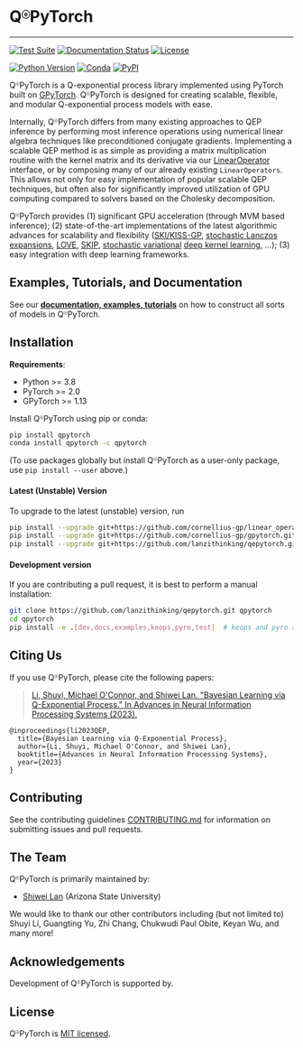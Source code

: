 # Q<sup style="font-size: 0.5em;">&#9428;</sup>PyTorch

---
[![Test Suite](https://github.com/lanzithinking/qepytorch/actions/workflows/run_test_suite.yml/badge.svg)](https://github.com/lanzithinking/qepytorch/actions/workflows/run_test_suite.yml)
[![Documentation Status](https://readthedocs.org/projects/qpytorch/badge/?version=latest)](https://qepytorch.readthedocs.io/en/stable/?badge=latest)
[![License](https://img.shields.io/badge/license-MIT-green.svg)](LICENSE)

[![Python Version](https://img.shields.io/badge/python-3.8+-blue.svg)](https://www.python.org/downloads/)
[![Conda](https://img.shields.io/conda/v/qpytorch/qpytorch.svg)](https://anaconda.org/qpytorch/qpytorch)
[![PyPI](https://img.shields.io/pypi/v/qpytorch.svg)](https://pypi.org/project/qpytorch)

Q<sup style="font-size: 0.5em;">&#9428;</sup>PyTorch is a Q-exponential process library implemented using PyTorch built on [GPyTorch](https://gpytorch.ai). Q<sup style="font-size: 0.5em;">&#9428;</sup>PyTorch is designed for creating scalable, flexible, and modular Q-exponential process models with ease.

Internally, Q<sup style="font-size: 0.5em;">&#9428;</sup>PyTorch differs from many existing approaches to QEP inference by performing most inference operations using numerical linear algebra techniques like preconditioned conjugate gradients.
Implementing a scalable QEP method is as simple as providing a matrix multiplication routine with the kernel matrix and its derivative via our [LinearOperator](https://github.com/cornellius-gp/linear_operator) interface,
or by composing many of our already existing `LinearOperators`.
This allows not only for easy implementation of popular scalable QEP techniques,
but often also for significantly improved utilization of GPU computing compared to solvers based on the Cholesky decomposition.

Q<sup style="font-size: 0.5em;">&#9428;</sup>PyTorch provides (1) significant GPU acceleration (through MVM based inference);
(2) state-of-the-art implementations of the latest algorithmic advances for scalability and flexibility ([SKI/KISS-GP](http://proceedings.mlr.press/v37/wilson15.pdf), [stochastic Lanczos expansions](https://arxiv.org/abs/1711.03481), [LOVE](https://arxiv.org/pdf/1803.06058.pdf), [SKIP](https://arxiv.org/pdf/1802.08903.pdf), [stochastic variational](https://arxiv.org/pdf/1611.00336.pdf) [deep kernel learning](http://proceedings.mlr.press/v51/wilson16.pdf), ...);
(3) easy integration with deep learning frameworks.


## Examples, Tutorials, and Documentation

See our [**documentation, examples, tutorials**](https://qepytorch.readthedocs.io/en/stable/) on how to construct all sorts of models in Q<sup style="font-size: 0.5em;">&#9428;</sup>PyTorch.

## Installation

**Requirements**:
- Python >= 3.8
- PyTorch >= 2.0
- GPyTorch >= 1.13

Install Q<sup style="font-size: 0.5em;">&#9428;</sup>PyTorch using pip or conda:

```bash
pip install qpytorch
conda install qpytorch -c qpytorch
```

(To use packages globally but install Q<sup style="font-size: 0.5em;">&#9428;</sup>PyTorch as a user-only package, use `pip install --user` above.)

#### Latest (Unstable) Version

To upgrade to the latest (unstable) version, run

```bash
pip install --upgrade git+https://github.com/cornellius-gp/linear_operator.git
pip install --upgrade git+https://github.com/cornellius-gp/gpytorch.git
pip install --upgrade git+https://github.com/lanzithinking/qepytorch.git
```

#### Development version

If you are contributing a pull request, it is best to perform a manual installation:

```sh
git clone https://github.com/lanzithinking/qepytorch.git qpytorch
cd qpytorch
pip install -e .[dev,docs,examples,keops,pyro,test]  # keops and pyro are optional
```

<!--
#### ArchLinux Package
**Note**: Experimental AUR package. For most users, we recommend installation by conda or pip.
-->
<!--
Q<sup style="font-size: 0.5em;">&#9428;</sup>PyTorch is also available on the [ArchLinux User Repository](https://wiki.archlinux.org/index.php/Arch_User_Repository) (AUR).
You can install it with an [AUR helper](https://wiki.archlinux.org/index.php/AUR_helpers), like [`yay`](https://aur.archlinux.org/packages/yay/), as follows:
-->
<!--
```bash
yay -S python-qpytorch
```
To discuss any issues related to this AUR package refer to the comments section of
[`python-qpytorch`](https://aur.archlinux.org/packages/python-qpytorch/).
-->

## Citing Us

If you use Q<sup style="font-size: 0.5em;">&#9428;</sup>PyTorch, please cite the following papers:
> [Li, Shuyi, Michael O'Connor, and Shiwei Lan. "Bayesian Learning via Q-Exponential Process." In Advances in Neural Information Processing Systems (2023).](https://papers.nips.cc/paper_files/paper/2023/hash/e6bfdd58f1326ff821a1b92743963bdf-Abstract-Conference.html)
```
@inproceedings{li2023QEP,
  title={Bayesian Learning via Q-Exponential Process},
  author={Li, Shuyi, Michael O'Connor, and Shiwei Lan},
  booktitle={Advances in Neural Information Processing Systems},
  year={2023}
}
```

## Contributing

See the contributing guidelines [CONTRIBUTING.md](https://github.com/lanzithinking/qepytorch/blob/main/CONTRIBUTING.md)
for information on submitting issues and pull requests.


## The Team

Q<sup style="font-size: 0.5em;">&#9428;</sup>PyTorch is primarily maintained by:
- [Shiwei Lan](https://math.la.asu.edu/~slan) (Arizona State University)

We would like to thank our other contributors including (but not limited to)
Shuyi Li,
Guangting Yu,
Zhi Chang,
Chukwudi Paul Obite,
Keyan Wu,
and many more!


## Acknowledgements
Development of Q<sup style="font-size: 0.5em;">&#9428;</sup>PyTorch is supported by.


## License

Q<sup style="font-size: 0.5em;">&#9428;</sup>PyTorch is [MIT licensed](https://github.com/lanzithinking/qepytorch/blob/main/LICENSE).
